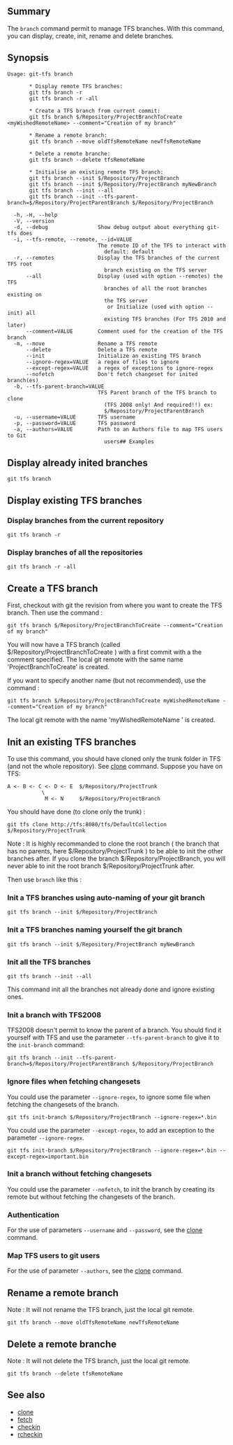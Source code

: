 ## Summary

The `branch` command permit to manage TFS branches. With this command, you can display, create, init, rename and delete branches.

## Synopsis
	Usage: git-tfs branch

		   * Display remote TFS branches:
		   git tfs branch -r
		   git tfs branch -r -all

		   * Create a TFS branch from current commit:
		   git tfs branch $/Repository/ProjectBranchToCreate <myWishedRemoteName> --comment="Creation of my branch"

		   * Rename a remote branch:
		   git tfs branch --move oldTfsRemoteName newTfsRemoteName

		   * Delete a remote branche:
		   git tfs branch --delete tfsRemoteName

		   * Initialise an existing remote TFS branch:
		   git tfs branch --init $/Repository/ProjectBranch
		   git tfs branch --init $/Repository/ProjectBranch myNewBranch
		   git tfs branch --init --all
		   git tfs branch --init --tfs-parent-branch=$/Repository/ProjectParentBranch $/Repository/ProjectBranch

	  -h, -H, --help
	  -V, --version
	  -d, --debug                Show debug output about everything git-tfs does
	  -i, --tfs-remote, --remote, --id=VALUE
								 The remote ID of the TFS to interact with
								   default: default
	  -r, --remotes              Display the TFS branches of the current TFS root
								   branch existing on the TFS server
		  --all                  Display (used with option --remotes) the TFS
								   branches of all the root branches existing on
								   the TFS server
									or Initialize (used with option --init) all
								   existing TFS branches (For TFS 2010 and later)
		  --comment=VALUE        Comment used for the creation of the TFS branch
	  -m, --move                 Rename a TFS remote
		  --delete               Delete a TFS remote
		  --init                 Initialize an existing TFS branch
          --ignore-regex=VALUE   a regex of files to ignore
          --except-regex=VALUE   a regex of exceptions to ignore-regex
		  --nofetch              Don't fetch changeset for inited branch(es)
	  -b, --tfs-parent-branch=VALUE
								 TFS Parent branch of the TFS branch to clone
								   (TFS 2008 only! And required!!) ex:
								   $/Repository/ProjectParentBranch
	  -u, --username=VALUE       TFS username
	  -p, --password=VALUE       TFS password
	  -a, --authors=VALUE        Path to an Authors file to map TFS users to Git
								   users## Examples

## Display already inited branches

    git tfs branch

## Display existing TFS branches

### Display branches from the current repository

    git tfs branch -r

### Display branches of all the repositories
    git tfs branch -r -all

## Create a TFS branch

First, checkout with git the revision from where you want to create the TFS branch. Then use the command :

    git tfs branch $/Repository/ProjectBranchToCreate --comment="Creation of my branch"

You will now have a TFS branch (called $/Repository/ProjectBranchToCreate ) with a first commit with a the comment specified. The local git remote with the same name 'ProjectBranchToCreate' is created.

If you want to specify another name (but not recommended), use the command :

    git tfs branch $/Repository/ProjectBranchToCreate myWishedRemoteName --comment="Creation of my branch"

 The local git remote with the name 'myWishedRemoteName ' is created.

## Init an existing TFS branches

To use this command, you should have cloned only the trunk folder in TFS (and not the whole repository). See [clone](clone.md) command.
Suppose you have on TFS:

    A <- B <- C <- D <- E  $/Repository/ProjectTrunk
               \                              
                M <- N     $/Repository/ProjectBranch

You should have done (to clone only the trunk) :

    git tfs clone http://tfs:8080/tfs/DefaultCollection $/Repository/ProjectTrunk

Note : It is highly recommanded to clone the root branch ( the branch that has no parents, here $/Repository/ProjectTrunk ) to be able to init the other branches after.
If you clone the branch $/Repository/ProjectBranch, you will never able to init the root branch $/Repository/ProjectTrunk after.

Then use `branch` like this :

### Init a TFS branches using auto-naming of your git branch
    git tfs branch --init $/Repository/ProjectBranch

### Init a TFS branches naming yourself the git branch
    git tfs branch --init $/Repository/ProjectBranch myNewBranch

### Init all the TFS branches
    git tfs branch --init --all
This command init all the branches not already done and ignore existing ones.

### Init a branch with TFS2008

TFS2008 doesn't permit to know the parent of a branch. You should find it yourself with TFS and use the parameter `--tfs-parent-branch` to give it to the `init-branch` command:

    git tfs branch --init --tfs-parent-branch=$/Repository/ProjectParentBranch $/Repository/ProjectBranch

### Ignore files when fetching changesets

You could use the parameter `--ignore-regex`, to ignore some file when fetching the changesets of the branch.

    git tfs init-branch $/Repository/ProjectBranch --ignore-regex=*.bin

You could use the parameter `--except-regex`, to add an exception to the parameter  `--ignore-regex`.

    git tfs init-branch $/Repository/ProjectBranch --ignore-regex=*.bin --except-regex=important.bin

### Init a branch without fetching changesets

You could use the parameter `--nofetch`, to init the branch by creating its remote but without fetching the changesets of the branch.

### Authentication

For the use of parameters `--username` and `--password`, see the [clone](clone.md) command.

### Map TFS users to git users

For the use of parameter `--authors`, see the [clone](clone.md) command.

## Rename a remote branch

Note : It will not rename the TFS branch, just the local git remote.

    git tfs branch --move oldTfsRemoteName newTfsRemoteName


## Delete a remote branche

Note : It will not delete the TFS branch, just the local git remote.

    git tfs branch --delete tfsRemoteName

## See also

* [clone](clone.md)
* [fetch](fetch.md)
* [checkin](checkin.md)
* [rcheckin](rcheckin.md)
